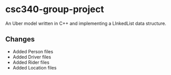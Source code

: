 # csc340-group-project
An Uber model written in C++ and implementing a LInkedList data structure.

## Changes

- Added Person files
- Added Driver files
- Added Rider files
- Added Location files
